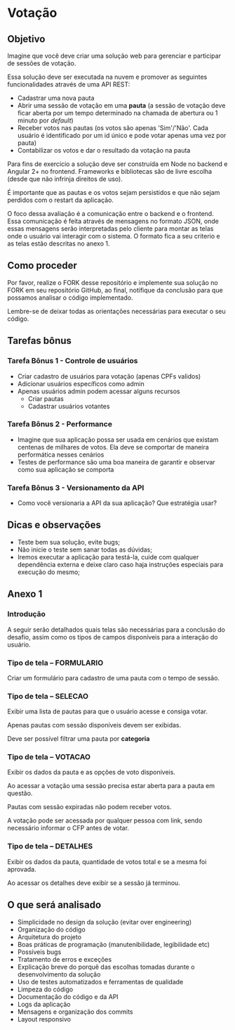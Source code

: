 # Votação

## Objetivo

Imagine que você deve criar uma solução web para gerenciar e participar de sessões de votação.

Essa solução deve ser executada na nuvem e promover as seguintes funcionalidades através de uma API REST:

- Cadastrar uma nova pauta
- Abrir uma sessão de votação em uma **pauta** (a sessão de votação deve ficar aberta por um tempo determinado na chamada de abertura ou 1 minuto por *default*)
- Receber votos nas pautas (os votos são apenas 'Sim'/'Não'. Cada usuário é identificado por um id único e pode votar apenas uma vez por pauta)
- Contabilizar os votos e dar o resultado da votação na pauta

Para fins de exercício a solução deve ser construída em Node no backend e Angular 2+ no frontend. Frameworks e bibliotecas são de livre escolha (desde que não infrinja direitos de uso).

É importante que as pautas e os votos sejam persistidos e que não sejam perdidos com o restart da aplicação.

O foco dessa avaliação é a comunicação entre o backend e o frontend. Essa comunicação é feita através de mensagens no formato JSON, onde essas mensagens serão interpretadas pelo cliente para montar as telas onde o usuário vai interagir com o sistema. O formato fica a seu criterio e as telas estão descritas no anexo 1.

## Como proceder

Por favor, realize o FORK desse repositório e implemente sua solução no FORK em seu repositório GitHub, ao final, notifique da conclusão para que possamos analisar o código implementado.

Lembre-se de deixar todas as orientações necessárias para executar o seu código.

## Tarefas bônus

### Tarefa Bônus 1 - Controle de usuários

- Criar cadastro de usuários para votação (apenas CPFs validos)
- Adicionar usuários específicos como admin
- Apenas usuários admin podem acessar alguns recursos
    - Criar pautas
    - Cadastrar usuários votantes

### Tarefa Bônus 2 - Performance

- Imagine que sua aplicação possa ser usada em cenários que existam centenas de milhares de votos. Ela deve se comportar de maneira performática nesses cenários
- Testes de performance são uma boa maneira de garantir e observar como sua aplicação se comporta

### Tarefa Bônus 3 - Versionamento da API

- Como você versionaria a API da sua aplicação? Que estratégia usar?

## Dicas e observações

- Teste bem sua solução, evite bugs;
- Não inicie o teste sem sanar todas as dúvidas;
- Iremos executar a aplicação para testá-la, cuide com qualquer dependência externa e deixe claro caso haja instruções especiais para execução do mesmo;

## Anexo 1

### Introdução

A seguir serão detalhados quais telas são necessárias para a conclusão do desafio, assim como os tipos de campos disponíveis para a interação do usuário.

### Tipo de tela – FORMULARIO

Criar um formulário para cadastro de uma pauta com o tempo de sessão.

### Tipo de tela – SELECAO

Exibir uma lista de pautas para que o usuário acesse e consiga votar.

Apenas pautas com sessão disponíveis devem ser exibidas.

Deve ser possível filtrar uma pauta por **categoria**

### Tipo de tela – VOTACAO

Exibir os dados da pauta e as opções de voto disponíveis.

Ao acessar a votação uma sessão precisa estar aberta para a pauta em questão.

Pautas com sessão expiradas não podem receber votos.

A votação pode ser acessada por qualquer pessoa com link, sendo necessário informar o CFP antes de votar.

### Tipo de tela – DETALHES

Exibir os dados da pauta, quantidade de votos total e se a mesma foi aprovada.

Ao acessar os detalhes deve exibir se a sessão já terminou.

## O que será analisado

- Simplicidade no design da solução (evitar over engineering)
- Organização do código
- Arquitetura do projeto
- Boas práticas de programação (manutenibilidade, legibilidade etc)
- Possíveis bugs
- Tratamento de erros e exceções
- Explicação breve do porquê das escolhas tomadas durante o desenvolvimento da solução
- Uso de testes automatizados e ferramentas de qualidade
- Limpeza do código
- Documentação do código e da API
- Logs da aplicação
- Mensagens e organização dos commits
- Layout responsivo

